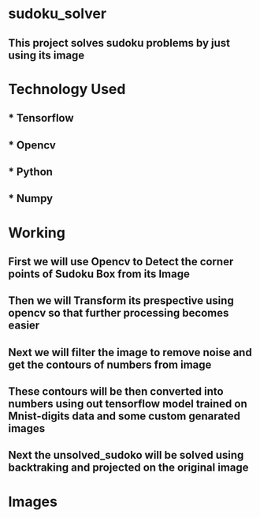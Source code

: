 # sudoku_solver
## This project solves sudoku problems by just using its image 

# Technology Used 
 ## * Tensorflow 
 ## * Opencv 
 ## * Python  
 ## * Numpy 
 
# Working 
 ## First we will use Opencv to Detect the corner points of Sudoku Box from its Image 
 ## Then we will Transform its prespective using opencv so that further processing becomes easier
 ## Next we will filter the image to remove noise and get the contours of numbers from image
 ## These contours will be then converted into numbers using out tensorflow model trained on Mnist-digits data and some custom genarated images 
 ## Next the unsolved_sudoko will be solved using backtraking and projected on the original image

# Images 
 
